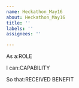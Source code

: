 ```yaml
---
name: Heckathon_May16
about: Heckathon_May16
title: ''
labels: ''
assignees: ''

---
```


As a:ROLE

I can:CAPABILITY

So that:RECEIVED BENEFIT
